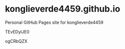 # konglieverde4459.github.io
Personal GitHub Pages site for konglieverde4459






































































TEvEDylJE0

ogCRbQZX
